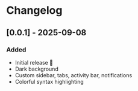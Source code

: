 # Changelog

## [0.0.1] - 2025-09-08
### Added
- Initial release 🎉
- Dark background
- Custom sidebar, tabs, activity bar, notifications
- Colorful syntax highlighting